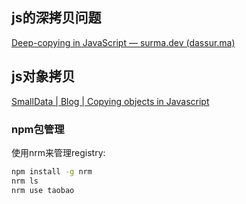## js的深拷贝问题

[Deep-copying in JavaScript — surma.dev (dassur.ma)](https://dassur.ma/things/deep-copy/)

## js对象拷贝

[SmallData | Blog | Copying objects in Javascript](https://smalldata.tech/blog/2018/11/01/copying-objects-in-javascript)


### npm包管理

使用nrm来管理registry:

```bash
npm install -g nrm
nrm ls
nrm use taobao
```